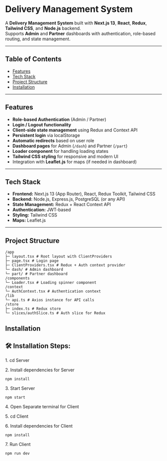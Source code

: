# Delivery Management System

A **Delivery Management System** built with **Next.js 13**, **React**, **Redux**, **Tailwind CSS**, and **Node.js** backend.  
Supports **Admin** and **Partner** dashboards with authentication, role-based routing, and state management.

---

## Table of Contents

- [Features](#features)  
- [Tech Stack](#tech-stack)  
- [Project Structure](#project-structure)  
- [Installation](#installation)

---

## Features

- **Role-based Authentication** (Admin / Partner)  
- **Login / Logout functionality**  
- **Client-side state management** using Redux and Context API  
- **Persistent login** via localStorage  
- **Automatic redirects** based on user role  
- **Dashboard pages** for Admin (`/dash`) and Partner (`/part`)  
- **Loader component** for handling loading states  
- **Tailwind CSS styling** for responsive and modern UI  
- Integration with **Leaflet.js** for maps (if needed in dashboard)  

---

## Tech Stack

- **Frontend:** Next.js 13 (App Router), React, Redux Toolkit, Tailwind CSS  
- **Backend:** Node.js, Express.js, PostgreSQL (or any API)  
- **State Management:** Redux + React Context API  
- **Authentication:** JWT-based  
- **Styling:** Tailwind CSS  
- **Maps:** Leaflet.js  

---

## Project Structure

```
/app
├─ layout.tsx # Root layout with ClientProviders
├─ page.tsx # Login page
├─ ClientProviders.tsx # Redux + Auth context provider
└─ dash/ # Admin dashboard
└─ part/ # Partner dashboard
/components
└─ Loader.tsx # Loading spinner component
/context
└─ AuthContext.tsx # Authentication context
/lib
└─ api.ts # Axios instance for API calls
/store
├─ index.ts # Redux store
└─ slices/authSlice.ts # Auth slice for Redux
```

## Installation

<h2>🛠️ Installation Steps:</h2>

<p>1. cd Server</p>

<p>2. Install dependencies for Server</p>

```
npm install
```

<p>3. Start Server</p>

```
npm start
```

<p>4. Open Separate terminal for Client</p>

<p>5. cd Client</p>

<p>6. Install dependencies for Client</p>

```
npm install
```

<p>7. Run Client</p>

```
npm run dev
```


